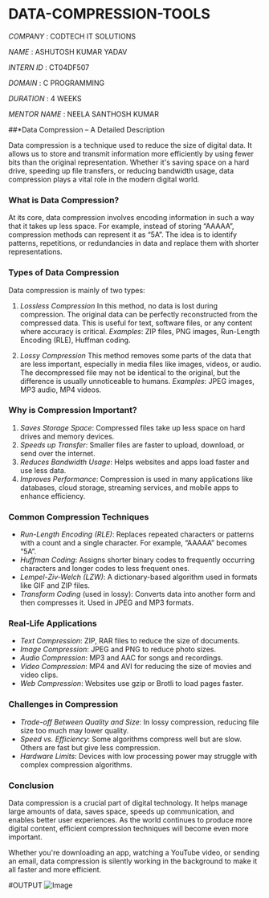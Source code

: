# DATA-COMPRESSION-TOOLS
*COMPANY* : CODTECH IT SOLUTIONS

*NAME* : ASHUTOSH KUMAR YADAV

*INTERN ID* : CT04DF507

*DOMAIN* : C PROGRAMMING

*DURATION* : 4 WEEKS

*MENTOR NAME* : NEELA SANTHOSH KUMAR

##*Data Compression – A Detailed Description 

Data compression is a technique used to reduce the size of digital data. It allows us to store and transmit information more efficiently by using fewer bits than the original representation. Whether it's saving space on a hard drive, speeding up file transfers, or reducing bandwidth usage, data compression plays a vital role in the modern digital world.

### What is Data Compression?

At its core, data compression involves encoding information in such a way that it takes up less space. For example, instead of storing “AAAAA”, compression methods can represent it as “5A”. The idea is to identify patterns, repetitions, or redundancies in data and replace them with shorter representations.

### Types of Data Compression

Data compression is mainly of two types:

1. *Lossless Compression*
   In this method, no data is lost during compression. The original data can be perfectly reconstructed from the compressed data. This is useful for text, software files, or any content where accuracy is critical.
   *Examples*: ZIP files, PNG images, Run-Length Encoding (RLE), Huffman coding.

2. *Lossy Compression*
   This method removes some parts of the data that are less important, especially in media files like images, videos, or audio. The decompressed file may not be identical to the original, but the difference is usually unnoticeable to humans.
   *Examples*: JPEG images, MP3 audio, MP4 videos.

### Why is Compression Important?

1. *Saves Storage Space*: Compressed files take up less space on hard drives and memory devices.
2. *Speeds up Transfer*: Smaller files are faster to upload, download, or send over the internet.
3. *Reduces Bandwidth Usage*: Helps websites and apps load faster and use less data.
4. *Improves Performance*: Compression is used in many applications like databases, cloud storage, streaming services, and mobile apps to enhance efficiency.

### Common Compression Techniques

* *Run-Length Encoding (RLE)*: Replaces repeated characters or patterns with a count and a single character. For example, “AAAAA” becomes “5A”.
* *Huffman Coding*: Assigns shorter binary codes to frequently occurring characters and longer codes to less frequent ones.
* *Lempel-Ziv-Welch (LZW)*: A dictionary-based algorithm used in formats like GIF and ZIP files.
* *Transform Coding* (used in lossy): Converts data into another form and then compresses it. Used in JPEG and MP3 formats.

### Real-Life Applications

* *Text Compression*: ZIP, RAR files to reduce the size of documents.
* *Image Compression*: JPEG and PNG to reduce photo sizes.
* *Audio Compression*: MP3 and AAC for songs and recordings.
* *Video Compression*: MP4 and AVI for reducing the size of movies and video clips.
* *Web Compression*: Websites use gzip or Brotli to load pages faster.

### Challenges in Compression

* *Trade-off Between Quality and Size*: In lossy compression, reducing file size too much may lower quality.
* *Speed vs. Efficiency*: Some algorithms compress well but are slow. Others are fast but give less compression.
* *Hardware Limits*: Devices with low processing power may struggle with complex compression algorithms.

### Conclusion

Data compression is a crucial part of digital technology. It helps manage large amounts of data, saves space, speeds up communication, and enables better user experiences. As the world continues to produce more digital content, efficient compression techniques will become even more important.

Whether you're downloading an app, watching a YouTube video, or sending an email, data compression is silently working in the background to make it all faster and more efficient.

#OUTPUT 
![Image](https://github.com/user-attachments/assets/de246131-0dda-4f90-ade3-db028d449a05)
